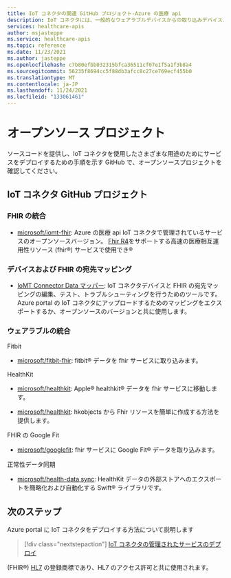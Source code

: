 ```yaml
---
title: IoT コネクタの関連 GitHub プロジェクト-Azure の医療 api
description: IoT コネクタには、一般的なウェアラブルデバイスからの取り込みデバイスメッセージ用の堅牢なオープンソース (GitHub) ライブラリが用意されています。
services: healthcare-apis
author: msjasteppe
ms.service: healthcare-apis
ms.topic: reference
ms.date: 11/23/2021
ms.author: jasteppe
ms.openlocfilehash: c7b80efbb032315bfca36511cf07e1f5a1f3b8a4
ms.sourcegitcommit: 56235f8694cc5f88db3afcc8c27ce769ecf455b0
ms.translationtype: MT
ms.contentlocale: ja-JP
ms.lasthandoff: 11/24/2021
ms.locfileid: "133061461"
---
```

# <a name="open-source-projects"></a>オープンソース プロジェクト

ソースコードを提供し、IoT コネクタを使用したさまざまな用途のためにサービスをデプロイするための手順を示す GitHub で、オープンソースプロジェクトを確認してください。 

## <a name="iot-connector-github-projects"></a>IoT コネクタ GitHub プロジェクト

### <a name="fhir-integration"></a>FHIR の統合

* [microsoft/iomt-fhir](https://github.com/microsoft/iomt-fhir): Azure の医療 api IoT コネクタで管理されているサービスのオープンソースバージョン。 [Fhir R4](https://www.hl7.org/implement/standards/product_brief.cfm?product_id=491)をサポートする高速の医療相互運用性リソース (fhir&#174;) サービスで使用でき&#174;

### <a name="device-and-fhir-destination-mappings"></a>デバイスおよび FHIR の宛先マッピング

* [IoMT Connector Data マッパー](https://github.com/microsoft/iomt-fhir/tree/master/tools/data-mapper): IoT コネクタデバイスと FHIR の宛先マッピングの編集、テスト、トラブルシューティングを行うためのツールです。 Azure portal の IoT コネクタにアップロードするためのマッピングをエクスポートするか、オープンソースのバージョンと共に使用します。

### <a name="wearables-integration"></a>ウェアラブルの統合

Fitbit

* [microsoft/fitbit-fhir](https://github.com/microsoft/FitbitOnFHIR): fitbit&#174; データを fhir サービスに取り込みます。

HealthKit

* [microsoft/healthkit](https://github.com/microsoft/healthkit-on-fhir): Apple&#174; healthkit&#174; データを fhir サービスに移動します。

* [microsoft/healthkit](https://github.com/microsoft/healthkit-to-fhir): hkobjects から Fhir リソースを簡単に作成する方法を提供します。

FHIR の Google Fit

* [microsoft/googlefit](https://github.com/microsoft/googlefit-on-fhir): fhir サービスに Google Fit&#174; データを取り込みます。

正常性データ同期

* [microsoft/health-data sync](https://github.com/microsoft/health-data-sync): HealthKit データの外部ストアへのエクスポートを簡略化および自動化する Swift&#174; ライブラリです。

## <a name="next-steps"></a>次のステップ
Azure portal に IoT コネクタをデプロイする方法について説明します

>[!div class="nextstepaction"]
>[IoT コネクタの管理されたサービスのデプロイ](deploy-iot-connector-in-azure.md)

(FHIR&#174;) [HL7](https://hl7.org/fhir/) の登録商標であり、HL7 のアクセス許可と共に使用されます。
